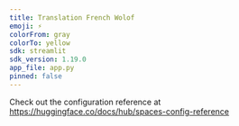 ```yaml
---
title: Translation French Wolof
emoji: ⚡
colorFrom: gray
colorTo: yellow
sdk: streamlit
sdk_version: 1.19.0
app_file: app.py
pinned: false
---
```


Check out the configuration reference at https://huggingface.co/docs/hub/spaces-config-reference
